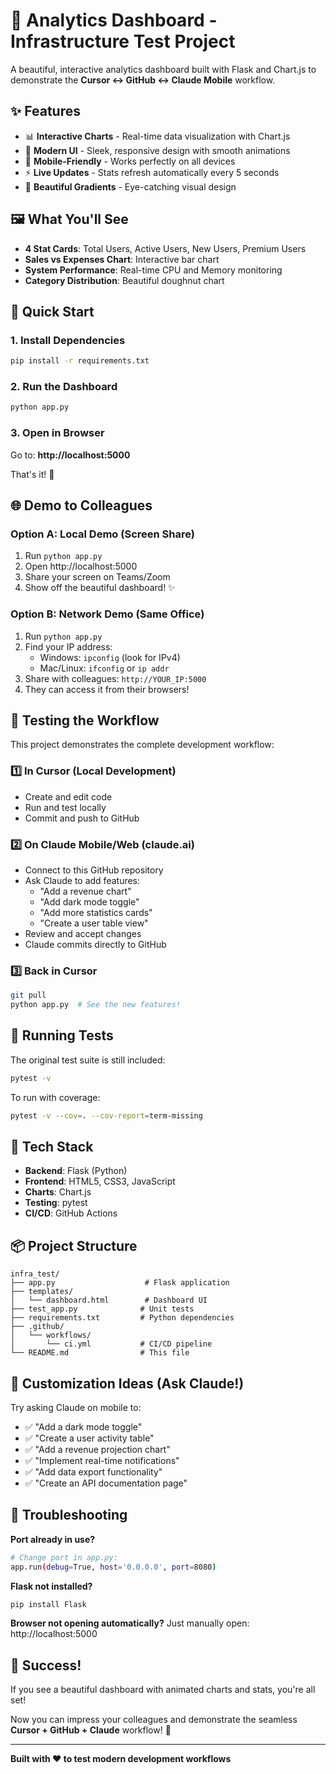 # 🚀 Analytics Dashboard - Infrastructure Test Project

A beautiful, interactive analytics dashboard built with Flask and Chart.js to demonstrate the **Cursor ↔ GitHub ↔ Claude Mobile** workflow.

## ✨ Features

- 📊 **Interactive Charts** - Real-time data visualization with Chart.js
- 💎 **Modern UI** - Sleek, responsive design with smooth animations
- 📱 **Mobile-Friendly** - Works perfectly on all devices
- ⚡ **Live Updates** - Stats refresh automatically every 5 seconds
- 🎨 **Beautiful Gradients** - Eye-catching visual design

## 🖼️ What You'll See

- **4 Stat Cards**: Total Users, Active Users, New Users, Premium Users
- **Sales vs Expenses Chart**: Interactive bar chart
- **System Performance**: Real-time CPU and Memory monitoring
- **Category Distribution**: Beautiful doughnut chart

## 🚀 Quick Start

### 1. Install Dependencies

```bash
pip install -r requirements.txt
```

### 2. Run the Dashboard

```bash
python app.py
```

### 3. Open in Browser

Go to: **http://localhost:5000**

That's it! 🎉

## 🌐 Demo to Colleagues

### Option A: Local Demo (Screen Share)
1. Run `python app.py`
2. Open http://localhost:5000
3. Share your screen on Teams/Zoom
4. Show off the beautiful dashboard! ✨

### Option B: Network Demo (Same Office)
1. Run `python app.py`
2. Find your IP address:
   - Windows: `ipconfig` (look for IPv4)
   - Mac/Linux: `ifconfig` or `ip addr`
3. Share with colleagues: `http://YOUR_IP:5000`
4. They can access it from their browsers!

## 🎯 Testing the Workflow

This project demonstrates the complete development workflow:

### 1️⃣ **In Cursor (Local Development)**
- Create and edit code
- Run and test locally
- Commit and push to GitHub

### 2️⃣ **On Claude Mobile/Web** (claude.ai)
- Connect to this GitHub repository
- Ask Claude to add features:
  - "Add a revenue chart"
  - "Add dark mode toggle"
  - "Add more statistics cards"
  - "Create a user table view"
- Review and accept changes
- Claude commits directly to GitHub

### 3️⃣ **Back in Cursor**
```bash
git pull
python app.py  # See the new features!
```

## 🧪 Running Tests

The original test suite is still included:

```bash
pytest -v
```

To run with coverage:

```bash
pytest -v --cov=. --cov-report=term-missing
```

## 🔧 Tech Stack

- **Backend**: Flask (Python)
- **Frontend**: HTML5, CSS3, JavaScript
- **Charts**: Chart.js
- **Testing**: pytest
- **CI/CD**: GitHub Actions

## 📦 Project Structure

```
infra_test/
├── app.py                    # Flask application
├── templates/
│   └── dashboard.html        # Dashboard UI
├── test_app.py              # Unit tests
├── requirements.txt         # Python dependencies
├── .github/
│   └── workflows/
│       └── ci.yml           # CI/CD pipeline
└── README.md                # This file
```

## 🎨 Customization Ideas (Ask Claude!)

Try asking Claude on mobile to:
- ✅ "Add a dark mode toggle"
- ✅ "Create a user activity table"
- ✅ "Add a revenue projection chart"
- ✅ "Implement real-time notifications"
- ✅ "Add data export functionality"
- ✅ "Create an API documentation page"

## 🐛 Troubleshooting

**Port already in use?**
```bash
# Change port in app.py:
app.run(debug=True, host='0.0.0.0', port=8080)
```

**Flask not installed?**
```bash
pip install Flask
```

**Browser not opening automatically?**
Just manually open: http://localhost:5000

## 🎉 Success!

If you see a beautiful dashboard with animated charts and stats, you're all set! 

Now you can impress your colleagues and demonstrate the seamless **Cursor + GitHub + Claude** workflow! 🚀

---

**Built with ❤️ to test modern development workflows**
